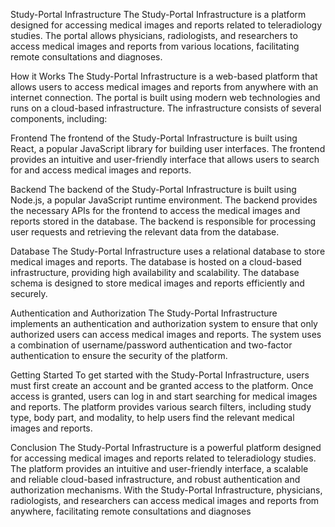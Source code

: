 Study-Portal Infrastructure
The Study-Portal Infrastructure is a platform designed for accessing medical images and reports related to teleradiology studies. The portal allows physicians, radiologists, and researchers to access medical images and reports from various locations, facilitating remote consultations and diagnoses.

How it Works
The Study-Portal Infrastructure is a web-based platform that allows users to access medical images and reports from anywhere with an internet connection. The portal is built using modern web technologies and runs on a cloud-based infrastructure. The infrastructure consists of several components, including:

Frontend
The frontend of the Study-Portal Infrastructure is built using React, a popular JavaScript library for building user interfaces. The frontend provides an intuitive and user-friendly interface that allows users to search for and access medical images and reports.

Backend
The backend of the Study-Portal Infrastructure is built using Node.js, a popular JavaScript runtime environment. The backend provides the necessary APIs for the frontend to access the medical images and reports stored in the database. The backend is responsible for processing user requests and retrieving the relevant data from the database.

Database
The Study-Portal Infrastructure uses a relational database to store medical images and reports. The database is hosted on a cloud-based infrastructure, providing high availability and scalability. The database schema is designed to store medical images and reports efficiently and securely.

Authentication and Authorization
The Study-Portal Infrastructure implements an authentication and authorization system to ensure that only authorized users can access medical images and reports. The system uses a combination of username/password authentication and two-factor authentication to ensure the security of the platform.

Getting Started
To get started with the Study-Portal Infrastructure, users must first create an account and be granted access to the platform. Once access is granted, users can log in and start searching for medical images and reports. The platform provides various search filters, including study type, body part, and modality, to help users find the relevant medical images and reports.

Conclusion
The Study-Portal Infrastructure is a powerful platform designed for accessing medical images and reports related to teleradiology studies. The platform provides an intuitive and user-friendly interface, a scalable and reliable cloud-based infrastructure, and robust authentication and authorization mechanisms. With the Study-Portal Infrastructure, physicians, radiologists, and researchers can access medical images and reports from anywhere, facilitating remote consultations and diagnoses
